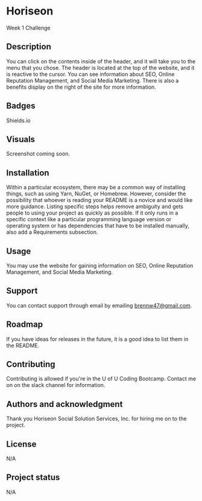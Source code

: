 # Horiseon
Week 1 Challenge

## Description
You can click on the contents inside of the header, and it will take you to the menu that you chose. The header is located at the top of the website, and it is reactive to the cursor. You can see information about SEO, Online Reputation Management, and Social Media Marketing. There is also a benefits display on the right of the site for more information.

## Badges
Shields.io

## Visuals
Screenshot coming soon.

## Installation
Within a particular ecosystem, there may be a common way of installing things, such as using Yarn, NuGet, or Homebrew. However, consider the possibility that whoever is reading your README is a novice and would like more guidance. Listing specific steps helps remove ambiguity and gets people to using your project as quickly as possible. If it only runs in a specific context like a particular programming language version or operating system or has dependencies that have to be installed manually, also add a Requirements subsection.

## Usage
You may use the website for gaining information on SEO, Online Reputation Management, and Social Media Marketing.

## Support
You can contact support through email by emailing brennw47@gmail.com.

## Roadmap
If you have ideas for releases in the future, it is a good idea to list them in the README.

## Contributing
Contributing is allowed if you're in the U of U Coding Bootcamp. Contact me on on the slack channel for information.

## Authors and acknowledgment
Thank you Horiseon Social Solution Services, Inc. for hiring me on to the project.

## License
N/A

## Project status
N/A